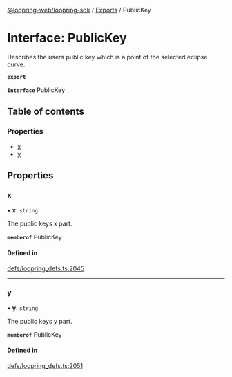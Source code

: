 [@loopring-web/loopring-sdk](../README.md) / [Exports](../modules.md) / PublicKey

# Interface: PublicKey

Describes the users public key which is a point of the selected eclipse curve.

**`export`**

**`interface`** PublicKey

## Table of contents

### Properties

- [x](PublicKey.md#x)
- [y](PublicKey.md#y)

## Properties

### x

• **x**: `string`

The public keys x part.

**`memberof`** PublicKey

#### Defined in

[defs/loopring_defs.ts:2045](https://github.com/Loopring/loopring_sdk/blob/2ea32ee/src/defs/loopring_defs.ts#L2045)

___

### y

• **y**: `string`

The public keys y part.

**`memberof`** PublicKey

#### Defined in

[defs/loopring_defs.ts:2051](https://github.com/Loopring/loopring_sdk/blob/2ea32ee/src/defs/loopring_defs.ts#L2051)
